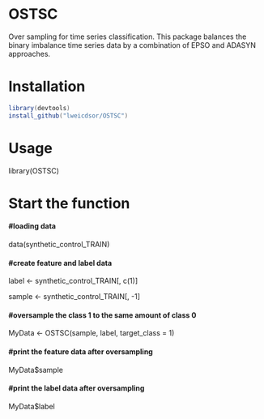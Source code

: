 # OSTSC
Over sampling for time series classification. This package balances the binary imbalance time series data by a combination of EPSO and ADASYN approaches.

# Installation
```java
library(devtools)
install_github("lweicdsor/OSTSC")
```
# Usage
library(OSTSC)

# Start the function
#### #loading data
data(synthetic_control_TRAIN)   
#### #create feature and label data 
label <- synthetic_control_TRAIN[, c(1)]      

sample <- synthetic_control_TRAIN[, -1]  
#### #oversample the class 1 to the same amount of class 0
MyData <- OSTSC(sample, label, target_class = 1)
#### #print the feature data after oversampling
MyData$sample
#### #print the label data after oversampling
MyData$label
